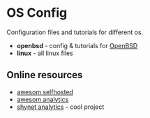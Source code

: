 # OS Config

Configuration files and tutorials for different os.

* **openbsd** - config & tutorials for [OpenBSD](https://www.openbsd.org)
* **linux** - all linux files

## Online resources
* [awesom selfhosted](https://github.com/awesome-selfhosted/awesome-selfhosted) 
* [awesom analytics](https://github.com/onurakpolat/awesome-analytics) 
* [shynet analytics](https://github.com/milesmcc/shynet) - cool project
